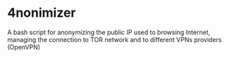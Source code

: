 # 4nonimizer
A bash script for anonymizing the public IP used to browsing Internet, managing the connection to TOR network and to different VPNs providers (OpenVPN)

